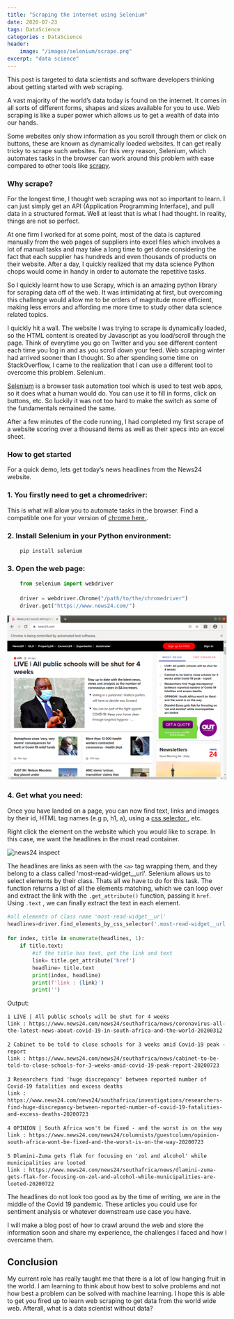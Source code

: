 ```yaml
---
title: "Scraping the internet using Selenium"
date: 2020-07-23
tags: DataScience
categories : DataScience
header:
    image: "/images/selenium/scrape.png"
excerpt: "data science"
---
```


This post is targeted to data scientists and software developers thinking about getting started with web scraping.


A vast majority of the world’s data today is found on the internet. It comes in all sorts of different forms, shapes and sizes available for you to use. Web scraping is like a super power which allows us to get a wealth of data into our hands.

Some websites only show information as you scroll through them or click on buttons, these are known as dynamically loaded websites. It can get really tricky to scrape such websites. For this very reason, Selenium, which automates tasks in the browser can work around this problem with ease compared to other tools like  [scrapy](https://scrapy.org/).

### Why scrape?
For the longest time, I thought web scraping was not so important to learn. I can just simply get an API (Application Programming Interface), and pull data in a structured format. Well at least that is what I had thought. In reality, things are not so perfect.

At one firm I worked for at some point, most of the data is captured manually from the web pages of suppliers into excel files which involves a lot of manual tasks and may take a long time to get done considering the fact that each supplier has hundreds and even thousands of products on their website. After a day, I quickly realized that my data science Python chops would come in handy in order to automate the repetitive tasks.

So I quickly learnt how to use Scrapy, which is an amazing python library for scraping data off of the web. It was intimidating at first, but overcoming this challenge would allow me to be orders of magnitude more efficient, making less errors and affording me more time to study other data science related topics. 

I quickly hit a wall. The website I was trying to scrape is dynamically loaded, so the HTML content is created by Javascript as you load/scroll through the page. Think of everytime you go on Twitter and you see different content each time you log in and as you scroll down your feed. Web scraping winter had arrived sooner than I thought. So after spending some time on StackOverflow, I came to the realization that I can use a different tool to overcome this problem. Selenium.

[Selenium](https://www.selenium.dev/) is a browser task automation tool which is used to test web apps, so it does what a human would do. You can use it to fill in forms, click on buttons, etc. So luckily it was not too hard to make the switch as some of the fundamentals remained the same.

After a few minutes of the code running, I had completed my first scrape of a website scoring over a thousand items as well as their specs into an excel sheet.

### How to get started
For a quick demo, lets get today’s news headlines from the News24 website.

### 1. You firstly need to get a chromedriver:
This is what will allow you to automate tasks in the browser. Find a compatible one for your version of [chrome here.](https://chromedriver.chromium.org/downloads).

### 2. Install Selenium in your Python environment:

```
    pip install selenium
```


### 3. Open the web page:

```python
    from selenium import webdriver
    
    driver = webdriver.Chrome("/path/to/the/chromedriver")
    driver.get("https://www.news24.com/")
```

![news24 screenshot](https://github.com/masaimahapa/masai.github.io/blob/master/images/selenium/news24.png)


### 4. Get what you need:
Once you have landed on a page, you can now find text, links and images by their id, HTML tag names (e.g p, h1, a), using a [css selector ](https://www.w3schools.com/cssref/css_selectors.asp), etc.

Right click the element on the website which you would like to scrape. In this case, we want the headlines in the most read container.

![news24 inspect](https://raw.github.com/masaimahapa/masai.github.io/blob/master/images/selenium/news24-inspect.png)

The headlines are links as seen with the `<a>` tag wrapping them, and they belong to a class called 'most-read-widget__url'. Selenium allows us to select elements by their class. Thats all we have to do for this task. The function returns a list of all the elements matching, which we can loop over and extract the link with the `.get_attribute()` function, passing it `href`. Using `.text` , we can finally extract the text in each element.


```python
#all elements of class name 'most-read-widget__url'
headlines=driver.find_elements_by_css_selector('.most-read-widget__url')

for index, title in enumerate(headlines, 1):
    if title.text:
        #if the title has text, get the link and text
        link= title.get_attribute('href')
        headline= title.text
        print(index, headline)
        print(f'link : {link}')
        print('')

```

Output:
```
1 LIVE | All public schools will be shut for 4 weeks
link : https://www.news24.com/news24/southafrica/news/coronavirus-all-the-latest-news-about-covid-19-in-south-africa-and-the-world-20200312

2 Cabinet to be told to close schools for 3 weeks amid Covid-19 peak - report
link : https://www.news24.com/news24/southafrica/news/cabinet-to-be-told-to-close-schools-for-3-weeks-amid-covid-19-peak-report-20200723

3 Researchers find 'huge discrepancy' between reported number of Covid-19 fatalities and excess deaths
link : https://www.news24.com/news24/southafrica/investigations/researchers-find-huge-discrepancy-between-reported-number-of-covid-19-fatalities-and-excess-deaths-20200723

4 OPINION | South Africa won't be fixed - and the worst is on the way
link : https://www.news24.com/news24/columnists/guestcolumn/opinion-south-africa-wont-be-fixed-and-the-worst-is-on-the-way-20200723

5 Dlamini-Zuma gets flak for focusing on 'zol and alcohol' while municipalities are looted
link : https://www.news24.com/news24/southafrica/news/dlamini-zuma-gets-flak-for-focusing-on-zol-and-alcohol-while-municipalities-are-looted-20200722
```

The headlines do not look too good as by the time of writing, we are in the middle of the Covid 19 pandemic. These articles you could use for sentiment analysis or whatever downstream use case you have. 

I will make a blog post of how to crawl around the web and store the information soon and share my experience, the challenges I faced and how I overcame them.

## Conclusion
My current role has really taught me that there is a lot of low hanging fruit in the world. I am learning to think about how best to solve problems and not how best a problem can be solved with machine learning.
I hope this is able to get you fired up to learn web scraping to get data from the world wide web. Afterall, what is a data scientist without data?

